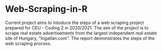 # Web-Scraping-in-R

Current project aims to intoduce the steps of a web scraping project prepared for CEU - Coding 2 in 2020/2021.
The aim of the project is to scrape real estate advertisements from the largest independent real estate site of Hungary, "Ingatlan.com". The report demonstrates the steps of the web scraping process.
